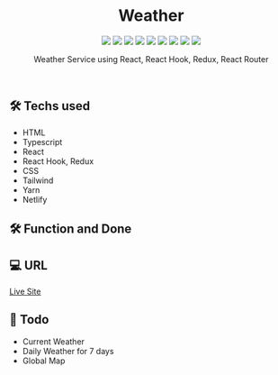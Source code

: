 <h1 align="center"> Weather </h1>

<p align="center">
  
  <img src="https://img.shields.io/badge/Weather-bcd8ed" />
  <img src="https://img.shields.io/badge/HTML-E34F26" />
  <img src="https://img.shields.io/badge/CSS-1572B6" />
  <img src="https://img.shields.io/badge/Tailwind-00b7d6" />
  <img src="https://img.shields.io/badge/Typescript-3178C6" />
  <img src="https://img.shields.io/badge/React-61DAFB" />
  <img src="https://img.shields.io/badge/Npm-CB3837" />
  <img src="https://img.shields.io/badge/Yarn-2C8EBB" />
  <img src="https://img.shields.io/badge/Netlify-00C7B7" />

</p>

<p align="center">
  Weather Service using React, React Hook, Redux, React Router
</p>

<br/>

## 🛠 Techs used

- HTML
- Typescript
- React
- React Hook, Redux
- CSS
- Tailwind
- Yarn
- Netlify

## 🛠 Function and Done


## 💻 URL

[Live Site]()

## 📖 Todo

- Current Weather
- Daily Weather for 7 days
- Global Map
